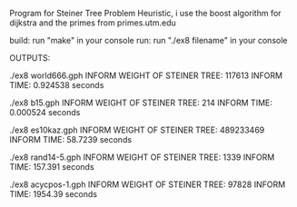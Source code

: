 Program for Steiner Tree Problem Heuristic, i use the boost algorithm for dijkstra and the primes from primes.utm.edu

build: run "make" in your console
run: run "./ex8 filename" in your console

OUTPUTS:

./ex8 world666.gph 
INFORM WEIGHT OF STEINER TREE: 117613 
INFORM TIME: 0.924538 seconds




./ex8 b15.gph
INFORM WEIGHT OF STEINER TREE: 214
INFORM TIME: 0.000524 seconds


./ex8 es10kaz.gph
INFORM WEIGHT OF STEINER TREE: 489233469
INFORM TIME: 58.7239 seconds


./ex8 rand14-5.gph
INFORM WEIGHT OF STEINER TREE: 1339
INFORM TIME: 157.391 seconds

./ex8 acycpos-1.gph
INFORM WEIGHT OF STEINER TREE: 97828
INFORM TIME: 1954.39 seconds
